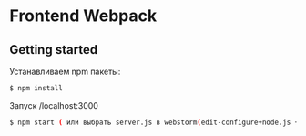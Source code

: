 # Frontend Webpack

## Getting started

Устанавливаем npm пакеты:
```sh
$ npm install
```

Запуск /localhost:3000
```sh
$ npm start ( или выбрать server.js в webstorm(edit-configure+node.js + поле -> javascript-file)

